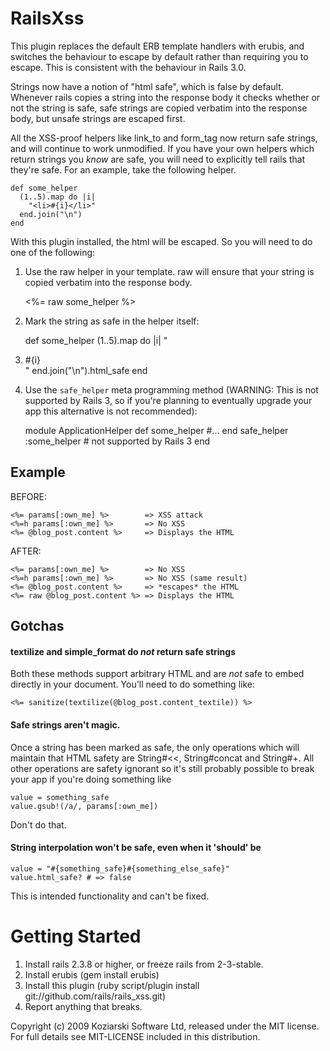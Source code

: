 RailsXss
========

This plugin replaces the default ERB template handlers with erubis, and switches the behaviour to escape by default rather than requiring you to escape.  This is consistent with the behaviour in Rails 3.0.

Strings now have a notion of "html safe",  which is false by default.  Whenever rails copies a string into the response body it checks whether or not the string is safe, safe strings are copied verbatim into the response body, but unsafe strings are escaped first.  

All the XSS-proof helpers like link_to and form_tag now return safe strings, and will continue to work unmodified.  If you have your own helpers which return strings you *know* are safe,  you will need to explicitly tell rails that they're safe.  For an example, take the following helper.

    
    def some_helper
      (1..5).map do |i|
        "<li>#{i}</li>"
      end.join("\n")
    end

With this plugin installed, the html will be escaped.  So you will need to do one of the following:

1) Use the raw helper in your template.  raw will ensure that your string is copied verbatim into the response body.

    <%= raw some_helper %>

2) Mark the string as safe in the helper itself:

    def some_helper
      (1..5).map do |i|
        "<li>#{i}</li>"
      end.join("\n").html_safe
    end
  
3) Use the `safe_helper` meta programming method (WARNING: This is not supported by Rails 3, so if you're planning to
eventually upgrade your app this alternative is not recommended):

    module ApplicationHelper
      def some_helper
        #...
      end
      safe_helper :some_helper    # not supported by Rails 3
    end  

Example
-------

BEFORE:

    <%= params[:own_me] %>        => XSS attack
    <%=h params[:own_me] %>       => No XSS
    <%= @blog_post.content %>     => Displays the HTML
                                
AFTER:                          

    <%= params[:own_me] %>        => No XSS 
    <%=h params[:own_me] %>       => No XSS (same result)
    <%= @blog_post.content %>     => *escapes* the HTML
    <%= raw @blog_post.content %> => Displays the HTML
  
  
Gotchas
---

#### textilize and simple_format do *not* return safe strings

Both these methods support arbitrary HTML and are *not* safe to embed directly in your document.  You'll need to do something like:

    <%= sanitize(textilize(@blog_post.content_textile)) %>

#### Safe strings aren't magic.

Once a string has been marked as safe, the only operations which will maintain that HTML safety are String#<<, String#concat and String#+.  All other operations are safety ignorant so it's still probably possible to break your app if you're doing something like

    value = something_safe
    value.gsub!(/a/, params[:own_me])

Don't do that.

#### String interpolation won't be safe, even when it 'should' be

    value = "#{something_safe}#{something_else_safe}"
    value.html_safe? # => false
  
This is intended functionality and can't be fixed.

Getting Started
===============

1. Install rails 2.3.8 or higher, or freeze rails from 2-3-stable.
2. Install erubis (gem install erubis)
3. Install this plugin (ruby script/plugin install git://github.com/rails/rails_xss.git)
4. Report anything that breaks.

Copyright (c) 2009 Koziarski Software Ltd, released under the MIT license. For full details see MIT-LICENSE included in this distribution.
